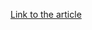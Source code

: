 [Link to the article](https://symantec.com/connect/blogs/backdoorbarkiofork-targets-aerospace-and-defense-industry)
